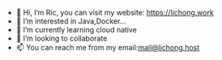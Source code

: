 - 👋 Hi, I’m Ric, you can visit my website: https://lichong.work
- 👀 I’m interested in Java,Docker...
- 🌱 I’m currently learning cloud native
- 💞️ I’m looking to collaborate
- 📫 You can reach me from my email:mail@lichong.host

